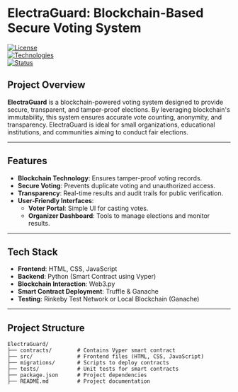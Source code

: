 # **ElectraGuard: Blockchain-Based Secure Voting System**

[![License](https://img.shields.io/badge/license-MIT-blue.svg)](LICENSE)  
[![Technologies](https://img.shields.io/badge/Technologies-HTML%20%7C%20CSS%20%7C%20JavaScript%20%7C%20Blockchain-orange)]()  
[![Status](https://img.shields.io/badge/Status-Active-brightgreen)]()

## **Project Overview**  
**ElectraGuard** is a blockchain-powered voting system designed to provide secure, transparent, and tamper-proof elections. By leveraging blockchain's immutability, this system ensures accurate vote counting, anonymity, and transparency. ElectraGuard is ideal for small organizations, educational institutions, and communities aiming to conduct fair elections.

---

## **Features**
- **Blockchain Technology**: Ensures tamper-proof voting records.  
- **Secure Voting**: Prevents duplicate voting and unauthorized access.  
- **Transparency**: Real-time results and audit trails for public verification.  
- **User-Friendly Interfaces**:
  - **Voter Portal**: Simple UI for casting votes.
  - **Organizer Dashboard**: Tools to manage elections and monitor results.  

---

## **Tech Stack**
- **Frontend**: HTML, CSS, JavaScript  
- **Backend**: Python (Smart Contract using Vyper)  
- **Blockchain Interaction**: Web3.py  
- **Smart Contract Deployment**: Truffle & Ganache  
- **Testing**: Rinkeby Test Network or Local Blockchain (Ganache)  

---

## **Project Structure**
```plaintext
ElectraGuard/
├── contracts/        # Contains Vyper smart contract
├── src/              # Frontend files (HTML, CSS, JavaScript)
├── migrations/       # Scripts to deploy contracts
├── tests/            # Unit tests for smart contracts
├── package.json      # Project dependencies
├── README.md         # Project documentation
